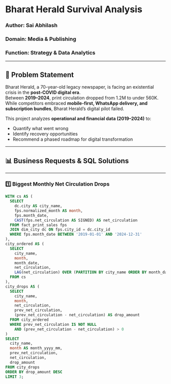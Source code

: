 # Bharat Herald Survival Analysis

### Author: Sai Abhilash  
### Domain: Media & Publishing  
### Function: Strategy & Data Analytics  

---

## 📌 Problem Statement
Bharat Herald, a 70-year-old legacy newspaper, is facing an existential crisis in the **post-COVID digital era**.  
Between **2019–2024**, print circulation dropped from 1.2M to under 560K.  
While competitors embraced **mobile-first, WhatsApp delivery, and subscription bundles**, Bharat Herald’s digital pilot failed.  

This project analyzes **operational and financial data (2019–2024)** to:  
- Quantify what went wrong  
- Identify recovery opportunities  
- Recommend a phased roadmap for digital transformation  

---

## 📊 Business Requests & SQL Solutions

---

### 1️⃣ Biggest Monthly Net Circulation Drops
```sql
WITH cs AS (
  SELECT
    dc.city AS city_name,
    fps.normalized_month AS month,
    fps.month_date,
    CAST(fps.net_circulation AS SIGNED) AS net_circulation
  FROM fact_print_sales fps
  JOIN dim_city dc ON fps.city_id = dc.city_id
  WHERE fps.month_date BETWEEN '2019-01-01' AND '2024-12-31'
),
city_ordered AS (
  SELECT
    city_name,
    month,
    month_date,
    net_circulation,
    LAG(net_circulation) OVER (PARTITION BY city_name ORDER BY month_date) AS prev_net_circulation
  FROM cs
),
city_drops AS (
  SELECT
    city_name,
    month,
    net_circulation,
    prev_net_circulation,
    (prev_net_circulation - net_circulation) AS drop_amount
  FROM city_ordered
  WHERE prev_net_circulation IS NOT NULL
    AND (prev_net_circulation - net_circulation) > 0
)
SELECT
  city_name,
  month AS month_yyyy_mm,
  prev_net_circulation,
  net_circulation,
  drop_amount
FROM city_drops
ORDER BY drop_amount DESC
LIMIT 3;

